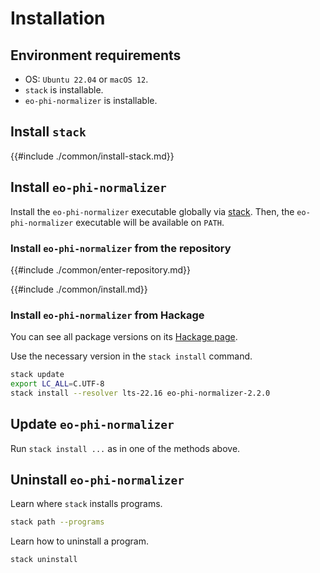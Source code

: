 # Installation

## Environment requirements

- OS: `Ubuntu 22.04` or `macOS 12`.
- `stack` is installable.
- `eo-phi-normalizer` is installable.

## Install `stack`

{{#include ./common/install-stack.md}}

## Install `eo-phi-normalizer`

Install the `eo-phi-normalizer` executable globally via [stack](https://docs.haskellstack.org/en/stable).
Then, the `eo-phi-normalizer` executable will be available on `PATH`.

### Install `eo-phi-normalizer` from the repository

{{#include ./common/enter-repository.md}}

{{#include ./common/install.md}}

### Install `eo-phi-normalizer` from Hackage

You can see all package versions on its [Hackage page](https://hackage.haskell.org/package/eo-phi-normalizer).

Use the necessary version in the `stack install` command.

<!-- `$ printf "stack update\nexport LC_ALL=C.UTF-8\nstack install --resolver lts-$(cat stack.yaml | sed -nE 's/.*lts-(.*)/\1/p') eo-phi-normalizer-"$(eo-phi-normalizer --version)` as sh -->

```sh
stack update
export LC_ALL=C.UTF-8
stack install --resolver lts-22.16 eo-phi-normalizer-2.2.0
```

## Update `eo-phi-normalizer`

Run `stack install ...` as in one of the methods above.

## Uninstall `eo-phi-normalizer`

Learn where `stack` installs programs.

```sh
stack path --programs
```

Learn how to uninstall a program.

```sh
stack uninstall
```
